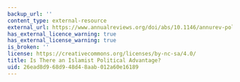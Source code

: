 ```yaml
---
backup_url: ''
content_type: external-resource
external_url: https://www.annualreviews.org/doi/abs/10.1146/annurev-polisci-071112-221207
has_external_licence_warning: true
has_external_license_warning: true
is_broken: ''
license: https://creativecommons.org/licenses/by-nc-sa/4.0/
title: Is There an Islamist Political Advantage?
uid: 26ead8d9-68d9-48d4-8aab-012a60e16189
---
```

